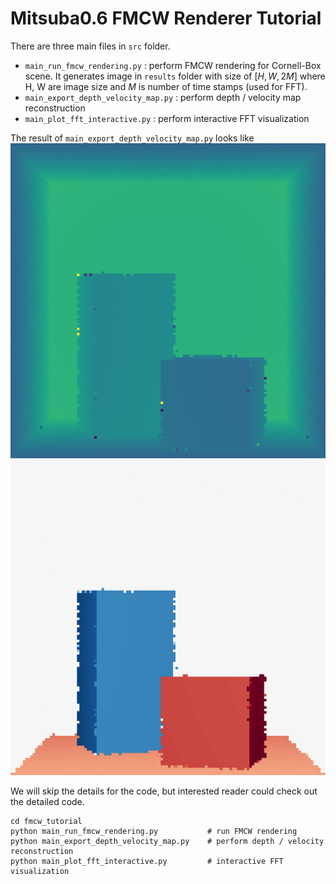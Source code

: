 # Mitsuba0.6 FMCW Renderer Tutorial

There are three main files in `src` folder.

* `main_run_fmcw_rendering.py` : perform FMCW rendering for Cornell-Box scene. It generates image in `results` folder with size of $[H, W, 2M]$ where H, W are image size and $M$ is number of time stamps (used for FFT).
* `main_export_depth_velocity_map.py` : perform depth / velocity map reconstruction
* `main_plot_fft_interactive.py` : perform interactive FFT visualization

The result of `main_export_depth_velocity_map.py` looks like
![visualization](assets/depthmap.png)
![visualization](assets/velocitymap.png)



We will skip the details for the code, but interested reader could check out the detailed code.


```
cd fmcw_tutorial
python main_run_fmcw_rendering.py           # run FMCW rendering
python main_export_depth_velocity_map.py    # perform depth / velocity reconstruction
python main_plot_fft_interactive.py         # interactive FFT visualization
```